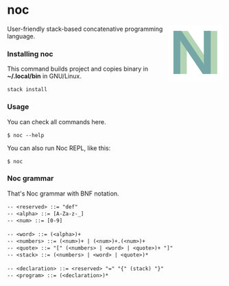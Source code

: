 # noc

<img src="/assets/images/icon.png" alt="Noc icon" align=right width="128" />

User-friendly stack-based concatenative programming language.

### Installing noc
This command builds project and copies binary in **~/.local/bin** in GNU/Linux.
```
stack install
```

### Usage
You can check all commands here.
```
$ noc --help
```

You can also run Noc REPL, like this:
```
$ noc
```

### Noc grammar
That's Noc grammar with BNF notation.
```bnf
-- <reserved> ::= "def"
-- <alpha> ::= [A-Za-z-_]
-- <num> ::= [0-9]

-- <word> ::= (<alpha>)+
-- <numbers> ::= (<num>)+ | (<num>)+.(<num>)+
-- <quote> ::= "[" (<numbers> | <word> | <quote>)+ "]"
-- <stack> ::= (<numbers> | <word> | <quote>)*

-- <declaration> ::= <reserved> "=" "{" (stack) "}"
-- <program> ::= (<declaration>)*
```

